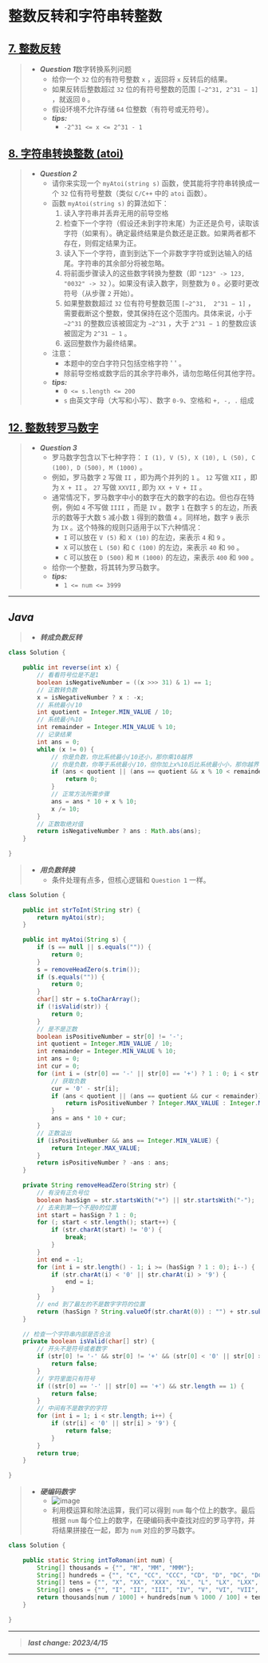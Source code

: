 # 整数反转和字符串转整数

## [7. 整数反转](https://leetcode.cn/problems/reverse-integer/)

> - ***Question 1***数字转换系列问题
>   - 给你一个 `32` 位的有符号整数 `x` ，返回将 `x` 反转后的结果。
>   - 如果反转后整数超过 `32` 位的有符号整数的范围 `[−2^31, 2^31 − 1]` ，就返回 `0` 。
>   - 假设环境不允许存储 `64` 位整数（有符号或无符号）。
>   - ***tips:***
>     - `-2^31 <= x <= 2^31 - 1`

## [8. 字符串转换整数 (atoi)](https://leetcode.cn/problems/string-to-integer-atoi/)

> - ***Question 2***
>   - 请你来实现一个 `myAtoi(string s)` 函数，使其能将字符串转换成一个 `32` 位有符号整数（类似 `C/C++` 中的 `atoi` 函数）。
>   - 函数 `myAtoi(string s)` 的算法如下：
>     1. 读入字符串并丢弃无用的前导空格
>     2. 检查下一个字符（假设还未到字符末尾）为正还是负号，读取该字符（如果有）。确定最终结果是负数还是正数。如果两者都不存在，则假定结果为正。
>     3. 读入下一个字符，直到到达下一个非数字字符或到达输入的结尾。字符串的其余部分将被忽略。
>     4. 将前面步骤读入的这些数字转换为整数（即 `"123" -> 123, "0032" -> 32` ）。如果没有读入数字，则整数为 `0` 。必要时更改符号（从步骤 `2` 开始）。
>     5. 如果整数数超过 `32` 位有符号整数范围 `[−2^31,  2^31 − 1]` ，需要截断这个整数，使其保持在这个范围内。具体来说，小于 `−2^31` 的整数应该被固定为 `−2^31` ，大于 `2^31 − 1` 的整数应该被固定为 `2^31 − 1` 。
>     6. 返回整数作为最终结果。
>   - 注意：
>     - 本题中的空白字符只包括空格字符 ' ' 。
>     - 除前导空格或数字后的其余字符串外，请勿忽略任何其他字符。
>   - ***tips:***
>     - `0 <= s.length <= 200`
>     - `s` 由英文字母（大写和小写）、数字 `0-9`、空格和 `+, -, .` 组成

## [12. 整数转罗马数字](https://leetcode.cn/problems/integer-to-roman/)

> - ***Question 3***
>   - 罗马数字包含以下七种字符： `I (1), V (5), X (10), L (50), C (100), D (500), M (1000)` 。
>   - 例如，罗马数字 `2` 写做 ``II`` ，即为两个并列的 `1` 。 `12` 写做 `XII` ，即为 `X + II` 。 `27` 写做 `XXVII` , 即为 `XX + V + II` 。
>   - 通常情况下，罗马数字中小的数字在大的数字的右边。但也存在特例，例如 `4` 不写做 `IIII` ，而是 `IV` 。数字 `1` 在数字 `5` 的左边，所表示的数等于大数 `5` 减小数 `1` 得到的数值 `4` 。同样地，数字 `9` 表示为 `IX` 。这个特殊的规则只适用于以下六种情况：
>     - `I` 可以放在 `V (5)` 和 `X (10)` 的左边，来表示 `4` 和 `9` 。
>     - `X` 可以放在 `L (50)` 和 `C (100)` 的左边，来表示 `40` 和 `90` 。
>     - `C` 可以放在 `D (500)` 和 `M (1000)` 的左边，来表示 `400` 和 `900` 。
>   - 给你一个整数，将其转为罗马数字。
>   - ***tips:***
>     - `1 <= num <= 3999`

---

## *Java*

> - ***转成负数反转***

```java
class Solution {
    
    public int reverse(int x) {
        // 看看符号位是不是1
        boolean isNegativeNumber = ((x >>> 31) & 1) == 1;
        // 正数转负数
        x = isNegativeNumber ? x : -x;
        // 系统最小/10
        int quotient = Integer.MIN_VALUE / 10;
        // 系统最小%10
        int remainder = Integer.MIN_VALUE % 10;
        // 记录结果
        int ans = 0;
        while (x != 0) {
            // 你是负数，你比系统最小/10还小，那你乘10越界
            // 你是负数，你等于系统最小/10，但你加上x%10后比系统最小小，那你越界
            if (ans < quotient || (ans == quotient && x % 10 < remainder)) {
                return 0;
            }
            // 正常方法所需步骤
            ans = ans * 10 + x % 10;
            x /= 10;
        }
        // 正数取绝对值
        return isNegativeNumber ? ans : Math.abs(ans);
    }
    
}
```

> - ***用负数转换***
>   - 条件处理有点多，但核心逻辑和 `Question 1` 一样。

```java
class Solution {
    
    public int strToInt(String str) {
        return myAtoi(str);
    }
    
    public int myAtoi(String s) {
        if (s == null || s.equals("")) {
            return 0;
        }
        s = removeHeadZero(s.trim());
        if (s.equals("")) {
            return 0;
        }
        char[] str = s.toCharArray();
        if (!isValid(str)) {
            return 0;
        }
        // 是不是正数
        boolean isPositiveNumber = str[0] != '-';
        int quotient = Integer.MIN_VALUE / 10;
        int remainder = Integer.MIN_VALUE % 10;
        int ans = 0;
        int cur = 0;
        for (int i = (str[0] == '-' || str[0] == '+') ? 1 : 0; i < str.length; i++) {
            // 获取负数
            cur = '0' - str[i];
            if (ans < quotient || (ans == quotient && cur < remainder)) {
                return isPositiveNumber ? Integer.MAX_VALUE : Integer.MIN_VALUE;
            }
            ans = ans * 10 + cur;
        }
        // 正数溢出
        if (isPositiveNumber && ans == Integer.MIN_VALUE) {
            return Integer.MAX_VALUE;
        }
        return isPositiveNumber ? -ans : ans;
    }
    
    private String removeHeadZero(String str) {
        // 有没有正负号位
        boolean hasSign = str.startsWith("+") || str.startsWith("-");
        // 去来到第一个不是0的位置
        int start = hasSign ? 1 : 0;
        for (; start < str.length(); start++) {
            if (str.charAt(start) != '0') {
                break;
            }
        }
        int end = -1;
        for (int i = str.length() - 1; i >= (hasSign ? 1 : 0); i--) {
            if (str.charAt(i) < '0' || str.charAt(i) > '9') {
                end = i;
            }
        }
        // end 到了最左的不是数字字符的位置
        return (hasSign ? String.valueOf(str.charAt(0)) : "") + str.substring(start, end == -1 ? str.length() : end);
    }
    
    // 检查一个字符串内部是否合法
    private boolean isValid(char[] str) {
        // 开头不是符号或者数字
        if (str[0] != '-' && str[0] != '+' && (str[0] < '0' || str[0] > '9')) {
            return false;
        }
        // 字符里面只有符号
        if ((str[0] == '-' || str[0] == '+') && str.length == 1) {
            return false;
        }
        // 中间有不是数字的字符
        for (int i = 1; i < str.length; i++) {
            if (str[i] < '0' || str[i] > '9') {
                return false;
            }
        }
        return true;
    }
    
}
```

> - ***硬编码数字***
>   - ![image](./images/整数转罗马数字.png)
>   - 利用模运算和除法运算，我们可以得到 `num` 每个位上的数字。最后根据 `num` 每个位上的数字，在硬编码表中查找对应的罗马字符，并将结果拼接在一起，即为 `num` 对应的罗马数字。

```java
class Solution {
    
    public static String intToRoman(int num) {
        String[] thousands = {"", "M", "MM", "MMM"};
        String[] hundreds = {"", "C", "CC", "CCC", "CD", "D", "DC", "DCC", "DCCC", "CM"};
        String[] tens = {"", "X", "XX", "XXX", "XL", "L", "LX", "LXX", "LXXX", "XC"};
        String[] ones = {"", "I", "II", "III", "IV", "V", "VI", "VII", "VIII", "IX"};
        return thousands[num / 1000] + hundreds[num % 1000 / 100] + tens[num % 100 / 10] + ones[num % 10];
    }
    
}
```

---

> ***last change: 2023/4/15***

---
